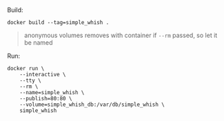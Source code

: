 Build:
```shell
docker build --tag=simple_whish .
```

> anonymous volumes removes with container if `--rm` passed, so let it be named

Run:
```shell
docker run \
    --interactive \
    --tty \
    --rm \
    --name=simple_whish \
    --publish=80:80 \
    --volume=simple_whish_db:/var/db/simple_whish \
    simple_whish
```
